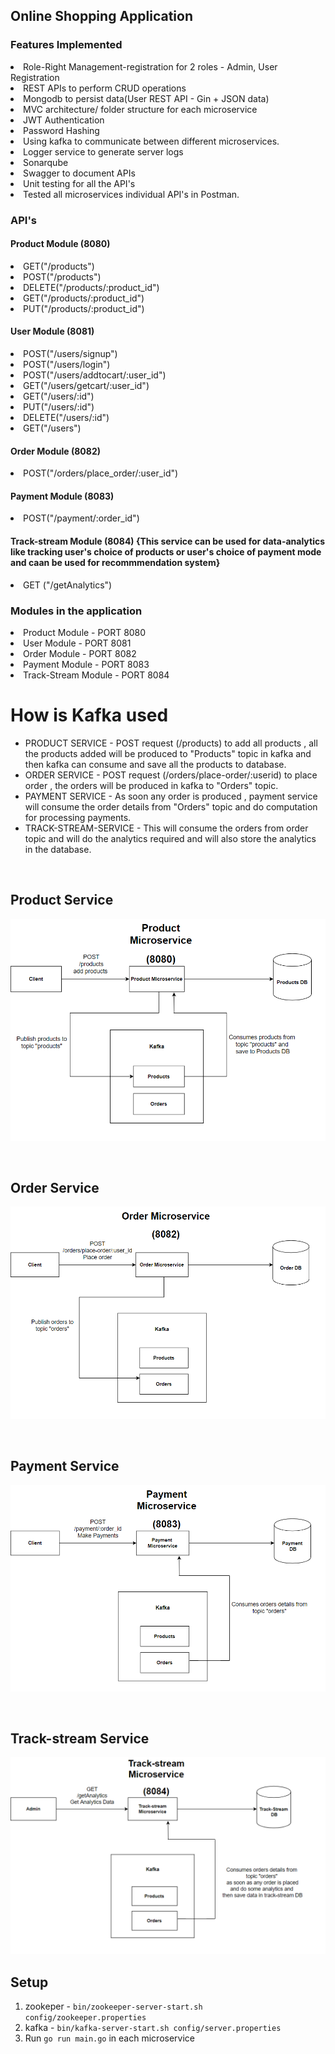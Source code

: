 
## Online Shopping Application

### Features Implemented

<li>Role-Right Management-registration for 2 roles - Admin, User Registration
<li>REST APIs to perform CRUD operations 
<li>Mongodb to persist data(User REST API - Gin + JSON data)
<li>MVC architecture/ folder structure for each microservice
<li>JWT Authentication
<li>Password Hashing
<li>Using kafka to communicate between different microservices.
<li>Logger service to generate server logs
<li>Sonarqube
<li>Swagger to document APIs
<li>Unit testing for all the API's
<li>Tested all microservices individual API's in Postman.

### API's
   #### Product Module (8080)
   <li> GET("/products")
   <li> POST("/products")
   <li> DELETE("/products/:product_id")
    <li> GET("/products/:product_id")
	<li> PUT("/products/:product_id")
	

   #### User Module (8081)
   <li> POST("/users/signup")
   <li>	POST("/users/login")
   <li> POST("/users/addtocart/:user_id")
   <li> GET("/users/getcart/:user_id")
   <li> GET("/users/:id")
   <li> PUT("/users/:id")
   <li> DELETE("/users/:id")
   <li> GET("/users")

   #### Order Module (8082)
   <li> POST("/orders/place_order/:user_id")

   #### Payment Module (8083)
   <li>  POST("/payment/:order_id")

   #### Track-stream Module (8084) {This service can be used for data-analytics like tracking user's choice of products or user's choice of payment mode and caan be used for recommmendation system}
   <li>	GET ("/getAnalytics")

### Modules in the application

<li>Product Module    - PORT 8080
<li>User Module     - PORT 8081
<li>Order Module     - PORT 8082
<li>Payment Module  - PORT 8083 
<li>Track-Stream Module  - PORT 8084 

<br>

<h1> How is Kafka used</h1>
<ul>
<li>PRODUCT SERVICE - POST request (/products) to add all products , all the products added will be produced to "Products" topic in kafka and then kafka can consume and save all the products to database.</li>
<li>ORDER SERVICE - POST request (/orders/place-order/:userid) to place order , the orders will be produced in kafka to "Orders" topic.</li>
<li>PAYMENT SERVICE - As soon any order is produced , payment service will consume the order details from "Orders" topic and do computation for processing payments.</li>
<li>TRACK-STREAM-SERVICE - This will consume the orders from order topic and will do the analytics required and will also store the analytics in the database.</li>
</ul>

<br>

## Product Service
![Optional Text](diagram1.png)

<br>

## Order Service
![Optional Text](diagram2.png)


<br>

## Payment Service
![Optional Text](diagram3.png)

<br>

## Track-stream Service
![Optional Text](diagram4.png)


## Setup

1. zookeper - `bin/zookeeper-server-start.sh config/zookeeper.properties`
2. kafka - `bin/kafka-server-start.sh config/server.properties`
3. Run `go run main.go` in each microservice